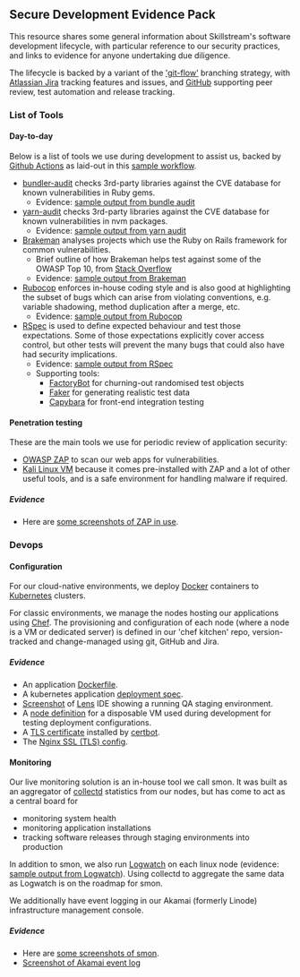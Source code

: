 Secure Development Evidence Pack
--------------------------------

This resource shares some general information about Skillstream's software development lifecycle, with particular reference to our security practices, and links to evidence for anyone undertaking due diligence.

The lifecycle is backed by a variant of the ['git-flow'](https://nvie.com/posts/a-successful-git-branching-model/) branching strategy, with [Atlassian Jira](https://www.atlassian.com/software/jira) tracking features and issues, and [GitHub](https://github.com/) supporting peer review, test automation and release tracking.


### List of Tools

#### Day-to-day
Below is a list of tools we use during development to assist us, backed by [Github Actions](https://github.com/features/actions) as laid-out in this [sample workflow](samples/github-workflow-ruby.yml).

* [bundler-audit](https://github.com/rubysec/bundler-audit#readme) checks 3rd-party libraries against the CVE database for known vulnerabilities in Ruby gems.
  - Evidence: [sample output from bundle audit](samples/bundle-audit.out)
* [yarn-audit](https://classic.yarnpkg.com/en/docs/cli/audit/) checks 3rd-party libraries against the CVE database for known vulnerabilities in nvm packages.
  - Evidence: [sample output from yarn audit](samples/yarn-audit.out)
* [Brakeman](https://brakemanscanner.org/) analyses projects which use the Ruby on Rails framework for common vulnerabilities.
  - Brief outline of how Brakeman helps test against some of the OWASP Top 10, from [Stack Overflow](https://stackoverflow.com/a/35229152/418602)
  - Evidence: [sample output from Brakeman](samples/brakeman.out)
* [Rubocop](https://rubocop.org/) enforces in-house coding style and is also good at highlighting the subset of bugs which can arise from violating conventions, e.g. variable shadowing, method duplication after a merge, etc.
  - Evidence: [sample output from Rubocop](samples/rubocop.out)
* [RSpec](https://rspec.info/) is used to define expected behaviour and test those expectations. Some of those expectations explicitly cover access control, but other tests will prevent the many bugs that could also have had security implications.
  - Evidence: [sample output from RSpec](samples/rspec.out)
  - Supporting tools:
    * [FactoryBot](https://github.com/thoughtbot/factory_bot) for churning-out randomised test objects
    * [Faker](https://github.com/faker-ruby/faker) for generating realistic test data
    * [Capybara](http://teamcapybara.github.io/capybara/) for front-end integration testing



#### Penetration testing
These are the main tools we use for periodic review of application security:

* [OWASP ZAP](https://www.zaproxy.org/) to scan our web apps for vulnerabilities.
* [Kali Linux VM](https://www.offensive-security.com/kali-linux-vm-vmware-virtualbox-image-download/) because it comes pre-installed with ZAP and a lot of other useful tools, and is a safe environment for handling malware if required.

##### Evidence
* Here are [some screenshots of ZAP in use](screenshots/zap.markdown).


### Devops

#### Configuration

For our cloud-native environments, we deploy [Docker](https://www.docker.com/) containers to [Kubernetes](https://kubernetes.io/) clusters.

For classic environments, we manage the nodes hosting our applications using [Chef](https://www.chef.io/products/chef-infrastructure-management). The provisioning and configuration of each node (where a node is a VM or dedicated server) is defined in our 'chef kitchen' repo, version-tracked and change-managed using git, GitHub and Jira.

##### Evidence
* An application [Dockerfile](samples/Dockerfile).
* A kubernetes application [deployment spec](samples/k8s-deployment.yml).
* [Screenshot](screenshots/lens-ssnext-qa.png) of [Lens](https://k8slens.dev/) IDE showing a running QA staging environment.
* A [node definition](samples/sample_chef_node.json) for a disposable VM used during development for testing deployment configurations.
* A [TLS certificate](screenshots/twg_mpg_certificate.png) installed by [certbot](https://certbot.eff.org/).
* The [Nginx SSL (TLS) config](samples/chef_nginx_ssl.conf.erb).


#### Monitoring

Our live monitoring solution is an in-house tool we call smon. It was built as an aggregator of [collectd](https://collectd.org/) statistics from our nodes, but has come to act as a central board for

* monitoring system health
* monitoring application installations
* tracking software releases through staging environments into production

In addition to smon, we also run [Logwatch](https://sourceforge.net/projects/logwatch/) on each linux node (evidence: [sample output from Logwatch](samples/logwatch.out)). Using collectd to aggregate the same data as Logwatch is on the roadmap for smon.

We additionally have event logging in our Akamai (formerly Linode) infrastructure management console.

##### Evidence
* Here are [some screenshots of smon](screenshots/smon.markdown).
* [Screenshot of Akamai event log](screenshots/akamai_event_log.png)

